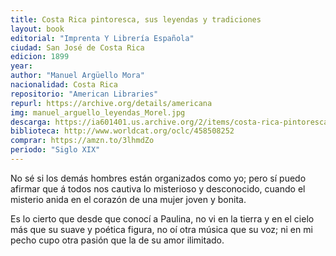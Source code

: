```yaml
---
title: Costa Rica pintoresca, sus leyendas y tradiciones
layout: book
editorial: "Imprenta Y Librería Española"
ciudad: San José de Costa Rica
edicion: 1899
year: 
author: "Manuel Argüello Mora"
nacionalidad: Costa Rica
repositorio: "American Libraries"
repurl: https://archive.org/details/americana
img: manuel_arguello_leyendas_Morel.jpg
descarga: https://ia601401.us.archive.org/2/items/costa-rica-pintoresca/Costa%20Rica%20pintoresca.pdf
biblioteca: http://www.worldcat.org/oclc/458508252
comprar: https://amzn.to/3lhmdZo
periodo: "Siglo XIX"
---
```

 

No sé si los demás hombres están organizados como yo; pero sí puedo afirmar que á todos nos cautiva lo misterioso y desconocido, cuando el misterio anida en el corazón de una mujer joven y bonita.
  
Es lo cierto que desde que conocí a Paulina, no vi en la tierra y en el cielo más que su suave y poética figura, no oí otra música que su voz; ni en mi pecho cupo otra pasión que la de su amor ilimitado.
